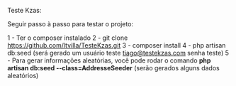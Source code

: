 Teste Kzas:

Seguir passo à passo para testar o projeto:

1 - Ter o composer instalado
2 - git clone https://github.com/ltvilla/TesteKzas.git
3 - composer install
4 - php artisan db:seed (será gerado um usuário teste tiago@testekzas.com senha teste)
5 - Para gerar informações aleatórias, você pode rodar o comando <b>php artisan db:seed --class=AddresseSeeder</b> (serão gerados alguns dados aleatórios)


